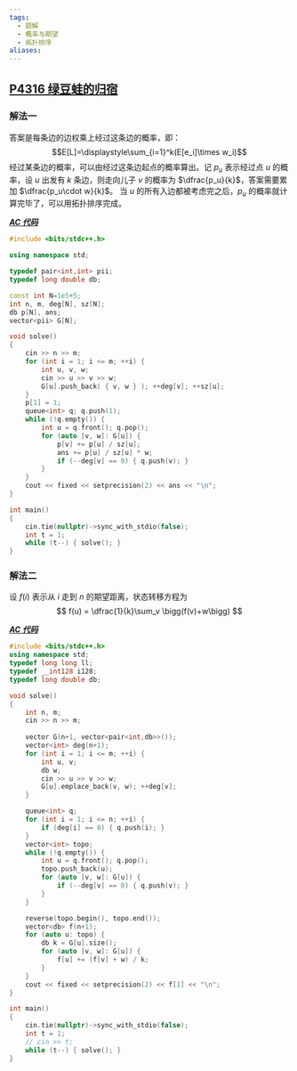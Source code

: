 ```yaml
---
tags:
  - 题解
  - 概率与期望
  - 拓扑排序
aliases:
---
```

## [P4316 绿豆蛙的归宿](https://www.luogu.com.cn/problem/P4316)

### 解法一

答案是每条边的边权乘上经过这条边的概率，即：
$$E[L]=\displaystyle\sum_{i=1}^k(E[e_i]\times w_i)$$
经过某条边的概率，可以由经过这条边起点的概率算出。记 $p_u$ 表示经过点 $u$ 的概率，设 $u$ 出发有 $k$ 条边，则走向儿子 $v$ 的概率为 $\dfrac{p_u}{k}$，答案需要累加 $\dfrac{p_u\cdot w}{k}$。
当 $u$ 的所有入边都被考虑完之后，$p_u$ 的概率就计算完毕了，可以用拓扑排序完成。

[***AC 代码***](https://www.luogu.com.cn/record/202966747)

```cpp
#include <bits/stdc++.h>

using namespace std;

typedef pair<int,int> pii;
typedef long double db;

const int N=1e5+5;
int n, m, deg[N], sz[N];
db p[N], ans;
vector<pii> G[N];

void solve()
{
    cin >> n >> m;
    for (int i = 1; i <= m; ++i) {
        int u, v, w;
        cin >> u >> v >> w;
        G[u].push_back( { v, w } ); ++deg[v]; ++sz[u];
    }
    p[1] = 1;
    queue<int> q; q.push(1);
    while (!q.empty()) {
        int u = q.front(); q.pop();
        for (auto [v, w]: G[u]) {
            p[v] += p[u] / sz[u];
            ans += p[u] / sz[u] * w;
            if (--deg[v] == 0) { q.push(v); }
        }
    }
    cout << fixed << setprecision(2) << ans << "\n";
}

int main()
{
	cin.tie(nullptr)->sync_with_stdio(false);
	int t = 1;
	while (t--) { solve(); }
}
```

### 解法二

设 $f(i)$ 表示从 $i$ 走到 $n$ 的期望距离，状态转移方程为
$$
f(u) = \dfrac{1}{k}\sum_v \bigg(f(v)+w\bigg)
$$

[***AC 代码***](https://www.luogu.com.cn/record/224050635)

```cpp
#include <bits/stdc++.h>
using namespace std;
typedef long long ll;
typedef __int128 i128;
typedef long double db;

void solve()
{
	int n, m;
	cin >> n >> m;
    
    vector G(n+1, vector<pair<int,db>>());
    vector<int> deg(n+1);
    for (int i = 1; i <= m; ++i) {
        int u, v;
        db w;
        cin >> u >> v >> w;
        G[u].emplace_back(v, w); ++deg[v];
    }

    queue<int> q; 
    for (int i = 1; i <= n; ++i) {
        if (deg[i] == 0) { q.push(i); }
    }
    vector<int> topo;
    while (!q.empty()) {
        int u = q.front(); q.pop();
        topo.push_back(u);
        for (auto [v, w]: G[u]) {
            if (--deg[v] == 0) { q.push(v); }
        }
    }

    reverse(topo.begin(), topo.end());
    vector<db> f(n+1);
    for (auto u: topo) {
        db k = G[u].size();
        for (auto [v, w]: G[u]) {
            f[u] += (f[v] + w) / k;
        }
    }
    cout << fixed << setprecision(2) << f[1] << "\n";
}

int main()
{
	cin.tie(nullptr)->sync_with_stdio(false);
	int t = 1;
	// cin >> t;
	while (t--) { solve(); }
}
```
